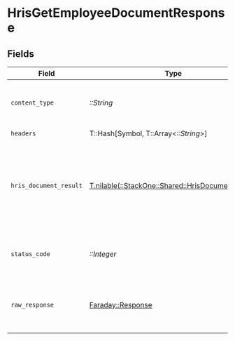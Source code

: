 # HrisGetEmployeeDocumentResponse


## Fields

| Field                                                                                          | Type                                                                                           | Required                                                                                       | Description                                                                                    |
| ---------------------------------------------------------------------------------------------- | ---------------------------------------------------------------------------------------------- | ---------------------------------------------------------------------------------------------- | ---------------------------------------------------------------------------------------------- |
| `content_type`                                                                                 | *::String*                                                                                     | :heavy_check_mark:                                                                             | HTTP response content type for this operation                                                  |
| `headers`                                                                                      | T::Hash[Symbol, T::Array<*::String*>]                                                          | :heavy_check_mark:                                                                             | N/A                                                                                            |
| `hris_document_result`                                                                         | [T.nilable(::StackOne::Shared::HrisDocumentResult)](../../models/shared/hrisdocumentresult.md) | :heavy_minus_sign:                                                                             | The document related to the employee with the given identifiers was retrieved.                 |
| `status_code`                                                                                  | *::Integer*                                                                                    | :heavy_check_mark:                                                                             | HTTP response status code for this operation                                                   |
| `raw_response`                                                                                 | [Faraday::Response](https://www.rubydoc.info/gems/faraday/Faraday/Response)                    | :heavy_check_mark:                                                                             | Raw HTTP response; suitable for custom response parsing                                        |